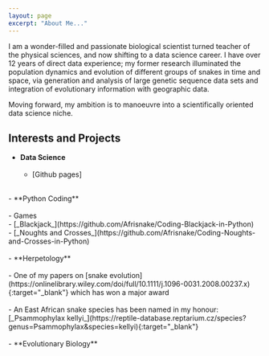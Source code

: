 ```yaml
---
layout: page
excerpt: "About Me..."
---
```


I am a wonder-filled and passionate biological scientist turned teacher of the physical sciences, and now shifting to a data science career. I have over 12 years of direct data experience; my former research illuminated the population dynamics and evolution of different groups of snakes in time and space, via generation and analysis of large genetic sequence data sets and integration of evolutionary information with geographic data.

Moving forward, my ambition is to manoeuvre into a scientifically oriented data science niche.

## Interests and Projects <img src="https://user-images.githubusercontent.com/84908213/131989244-257dcb60-11e9-4585-b1f9-bb7f4e58b898.png" style="position:absolute; top:-100px; left:100px" alt="snake leaf design" />

- **Data Science**<br/><br/>
    - [Github pages]<br/>
<br/>
- **Python Coding**<br/>
<br/>
    - Games<br/>
          - [_Blackjack_](https://github.com/Afrisnake/Coding-Blackjack-in-Python)<br/>
          - [_Noughts and Crosses_](https://github.com/Afrisnake/Coding-Noughts-and-Crosses-in-Python)<br/>
<br/>
- **Herpetology**<br/>
<br/>
    - One of my papers on [snake evolution](https://onlinelibrary.wiley.com/doi/full/10.1111/j.1096-0031.2008.00237.x){:target="_blank"} which has won a major award<br/><br/>
    - An East African snake species has been named in my honour: [_Psammophylax kellyi_](https://reptile-database.reptarium.cz/species?genus=Psammophylax&species=kellyi){:target="_blank"}<br/>
<br/>
- **Evolutionary Biology**<br/>
<br/>

